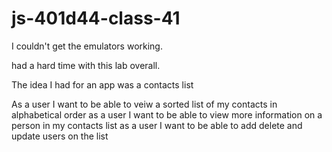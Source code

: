 # js-401d44-class-41

I couldn't get the emulators working.

had a hard time with this lab overall.

The idea I had for an app was a contacts list

As a user I want to be able to veiw a sorted list of my contacts in alphabetical order
as a user I want to be able to view more information on a person in my contacts list
as a user I want to be able to add delete and update users on the list
